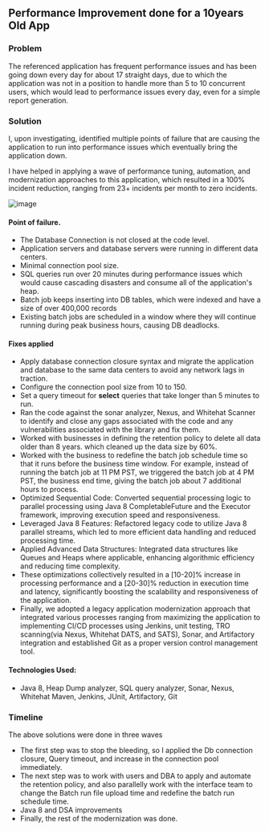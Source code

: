 ## Performance Improvement done for a 10years Old App

### Problem 

The referenced application has frequent performance issues and has been going down every day for about 17 straight days, due to which the application was not in a position to handle more than 5 to 10 concurrent users, which would lead to performance issues every day, even for a simple report generation.

### Solution  

I, upon investigating, identified multiple points of failure that are causing the application to run into performance issues which eventually bring the application down.

I have helped in applying a wave of performance tuning, automation, and modernization approaches to this application, which resulted in a 100% incident reduction, ranging from 23+ incidents per month to zero incidents.

![image](https://github.com/mjameer/Performance-Improvement-10years-Old-App/assets/11364104/ed2e9c9d-1546-4d7f-b828-70dc99abae1a)

#### Point of failure. 

-	The Database Connection is not closed at the code level. 
-	Application servers and database servers were running in different data centers. 
-	Minimal connection pool size. 
-	SQL queries run over 20 minutes during performance issues which would cause cascading disasters and consume all of the application's heap. 
-	Batch job keeps inserting into DB tables, which were indexed and have a size of over 400,000 records 
-	Existing batch jobs are scheduled in a window where they will continue running during peak business hours, causing DB deadlocks.

#### Fixes applied

-	Apply database connection closure syntax and migrate the application and database to the same data centers to avoid any network lags in traction. 
-	Configure the connection pool size from 10 to 150.
-	Set a query timeout for **select** queries that take longer than 5 minutes to run.
-	Ran the code against the sonar analyzer, Nexus, and Whitehat Scanner to identify and close any gaps associated with the code and any vulnerabilities associated with the library and fix them.
-	Worked with businesses in defining the retention policy to delete all data older than 8 years. which cleaned up the data size by 60%.
-	Worked with the business to redefine the batch job schedule time so that it runs before the business time window. For example, instead of running the batch job at 11 PM PST, we triggered the batch job at 4 PM PST, the business end time, giving the batch job about 7 additional hours to process.
-	Optimized Sequential Code: Converted sequential processing logic to parallel processing using Java 8 CompletableFuture and the Executor framework, improving execution speed and responsiveness.
-	Leveraged Java 8 Features: Refactored legacy code to utilize Java 8 parallel streams, which led to more efficient data handling and reduced processing time.
-	Applied Advanced Data Structures: Integrated data structures like Queues and Heaps where applicable, enhancing algorithmic efficiency and reducing time complexity.
-	These optimizations collectively resulted in a [10-20]% increase in processing performance and a [20-30]% reduction in execution time and latency, significantly boosting the scalability and responsiveness of the application.
-	Finally, we adopted a legacy application modernization approach that integrated various processes ranging from maximizing the application to implementing CI/CD processes using Jenkins, unit testing, TRO scanning(via Nexus, Whitehat DATS, and SATS), Sonar, and Artifactory integration and established Git as a proper version control management tool.

#### Technologies Used: 

- Java 8, Heap Dump analyzer, SQL query analyzer, Sonar, Nexus, Whitehat Maven, Jenkins, JUnit, Artifactory, Git

 ### Timeline

 The above solutions were done in three waves 

 - The first step was to stop the bleeding, so I applied the Db connection closure, Query timeout, and increase in the connection pool immediately. 
 - The next step was to work with users and DBA to apply and automate the retention policy, and also parallelly work with the interface team to change the Batch run file upload time and redefine the batch run schedule time.
 - Java 8 and DSA improvements
 - Finally, the rest of the modernization was done.  
 
